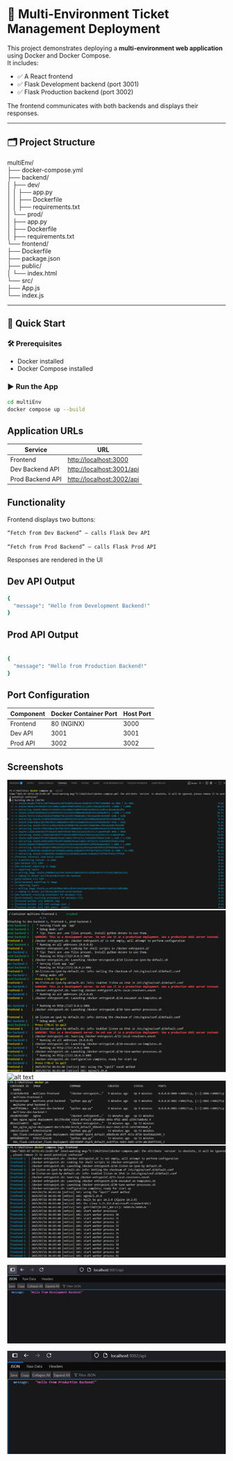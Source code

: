# 🧭 Multi-Environment Ticket Management Deployment

This project demonstrates deploying a **multi-environment web application** using Docker and Docker Compose.  
It includes:

- ✅ A React frontend
- ✅ Flask Development backend (port 3001)
- ✅ Flask Production backend (port 3002)

The frontend communicates with both backends and displays their responses.

---

## 🗂️ Project Structure

multiEnv/ <br />
├── docker-compose.yml <br />
├── backend/ <br />
│   ├── dev/ <br />
│   │   ├── app.py <br />
│   │   ├── Dockerfile <br />
│   │   ├── requirements.txt <br />
│   └── prod/ <br />
│       ├── app.py <br />
│       ├── Dockerfile <br />
│       ├── requirements.txt <br />
└── frontend/ <br />
    ├── Dockerfile <br />
    ├── package.json <br />
    ├── public/ <br />
    │   └── index.html <br />
    └── src/ <br />
        ├── App.js <br />
        └── index.js <br />


---

## 🚀 Quick Start

### 🛠 Prerequisites

- Docker installed
- Docker Compose installed

### ▶️ Run the App

```bash
cd multiEnv
docker compose up --build

```

## Application URLs
| Service          | URL                                                    |
| ---------------- | ------------------------------------------------------ |
| Frontend         | [http://localhost:3000](http://localhost:3000)         |
| Dev Backend API  | [http://localhost:3001/api](http://localhost:3001/api) |
| Prod Backend API | [http://localhost:3002/api](http://localhost:3002/api) |

## Functionality
Frontend displays two buttons:

    “Fetch from Dev Backend” — calls Flask Dev API

    “Fetch from Prod Backend” — calls Flask Prod API

Responses are rendered in the UI

## Dev API Output
```bash 
{
  "message": "Hello from Development Backend!"
}
```

## Prod API Output
```bash

{
  "message": "Hello from Production Backend!"
}

```

## Port Configuration
| Component | Docker Container Port | Host Port |
| --------- | --------------------- | --------- |
| Frontend  | 80 (NGINX)            | 3000      |
| Dev API   | 3001                  | 3001      |
| Prod API  | 3002                  | 3002      |

## Screenshots
![alt text](images/image.png)
![alt text](images/image2.png)
![alt text](image3.png)
![alt text](images/image4.png)
![alt text](images/image-1.png)

![alt text](images/image-2.png)

![alt text](images/image-3.png)